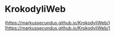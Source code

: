 # KrokodyliWeb

(https://markussecundus.github.io/KrokodyliWeb/)[https://markussecundus.github.io/KrokodyliWeb/]
